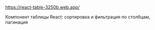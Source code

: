 https://react-table-3250b.web.app/

Компонент таблицы React: сортировка и фильтрация по столбцам, пагинация
